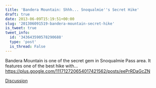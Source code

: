 ```yaml
---
title: 'Bandera Mountain: Shhh... Snoqualmie''s Secret Hike'
draft: true
date: 2013-06-09T15:19:51+00:00
slug: '201306091519-bandera-mountain-secret-hike'
is_tweet: true
tweet_info:
  id: '343643590578290688'
  type: 'post'
  is_thread: False
---
```




Bandera Mountain is one of the secret gem in Snoqualmie Pass area. It features one of the best hike with… <https://plus.google.com/111712720654017421562/posts/eePrRDaGcZN>

[Discussion](https://x.com/sytelus/status/343643590578290688)
